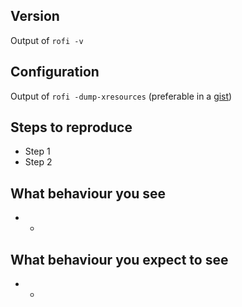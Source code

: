 ## Version

Output of `rofi -v`


## Configuration

Output of `rofi -dump-xresources` (preferable in a [gist](https://gist.github.com/))

## Steps to reproduce

* Step 1
* Step 2


## What behaviour you see

* -

## What behaviour you expect to see

* -
